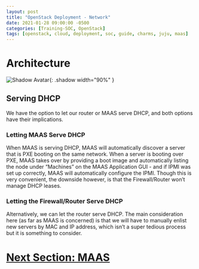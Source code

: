 ```yaml
---
layout: post
title: "OpenStack Deployment - Network"
date: 2021-01-28 09:00:00 -0500
categories: [Training-SOC, OpenStack]
tags: [openstack, cloud, deployment, soc, guide, charms, juju, maas]
---
```

# Architecture
![Shadow Avatar](https://cdn.jsdelivr.net/gh/cotes2020/chirpy-images/posts/20190808/window.png){: .shadow width="90%" }

## Serving DHCP
We have the option to let our router or MAAS serve DHCP, and both options have their implications.

### Letting MAAS Serve DHCP
When MAAS is serving DHCP, MAAS will automatically discover a server that is PXE booting on the same network. When a server is booting over PXE, MAAS takes over by providing a boot image and automatically listing the node under “Machines” on the MAAS Application GUI - and if IPMI was set up correctly, MAAS will automatically configure the IPMI. Though this is very convenient, the downside however, is that the Firewall/Router won’t manage DHCP leases.

### Letting the Firewall/Router Serve DHCP
Alternatively, we can let the router serve DHCP. The main consideration here (as far as MAAS is concerned) is that we will have to manually enlist new servers by MAC and IP address, which isn’t a super tedious process but it is something to consider.



# [Next Section: MAAS](https://bsu-cybersecurity.github.io/posts/openstack-deployment-maas/)
